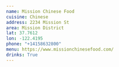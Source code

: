 ```yaml
---
name: Mission Chinese Food
cuisine: Chinese
address: 2234 Mission St
area: Mission District
lat: 37.7612
lon: -122.4195
phone: "+14158632800"
menu: https://www.missionchinesefood.com/
drinks: True
---
```


